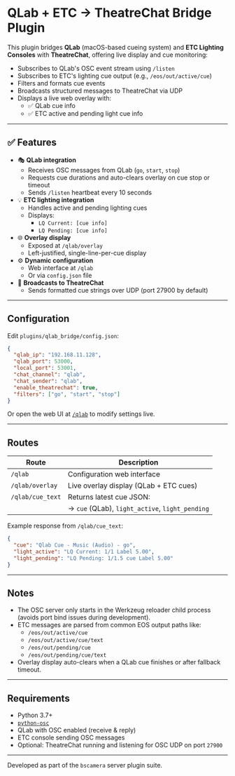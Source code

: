 # QLab + ETC → TheatreChat Bridge Plugin

This plugin bridges **QLab** (macOS-based cueing system) and **ETC Lighting Consoles** with **TheatreChat**, offering live display and cue monitoring:

- Subscribes to QLab's OSC event stream using `/listen`
- Subscribes to ETC's lighting cue output (e.g., `/eos/out/active/cue`)
- Filters and formats cue events
- Broadcasts structured messages to TheatreChat via UDP
- Displays a live web overlay with:
  - ✅ QLab cue info
  - ✅ ETC active and pending light cue info

---

## ✅ Features

- 🎭 **QLab integration**
  - Receives OSC messages from QLab (`go`, `start`, `stop`)
  - Requests cue durations and auto-clears overlay on cue stop or timeout
  - Sends `/listen` heartbeat every 10 seconds
- 💡 **ETC lighting integration**
  - Handles active and pending lighting cues
  - Displays:  
    - `LQ Current: [cue info]`  
    - `LQ Pending: [cue info]`
- 🌐 **Overlay display**
  - Exposed at `/qlab/overlay`
  - Left-justified, single-line-per-cue display
- ⚙️ **Dynamic configuration**
  - Web interface at `/qlab`
  - Or via `config.json` file
- 📡 **Broadcasts to TheatreChat**
  - Sends formatted cue strings over UDP (port 27900 by default)

---

## Configuration

Edit `plugins/qlab_bridge/config.json`:

```json
{
  "qlab_ip": "192.168.11.128",
  "qlab_port": 53000,
  "local_port": 53001,
  "chat_channel": "qlab",
  "chat_sender": "qlab",
  "enable_theatrechat": true,
  "filters": ["go", "start", "stop"]
}
```

Or open the web UI at [`/qlab`](http://localhost:yourport/qlab) to modify settings live.

---

## Routes

| Route                | Description                                 |
|---------------------|---------------------------------------------|
| `/qlab`             | Configuration web interface                 |
| `/qlab/overlay`     | Live overlay display (QLab + ETC cues)      |
| `/qlab/cue_text`    | Returns latest cue JSON:                    |
|                     | → `cue` (QLab), `light_active`, `light_pending` |

Example response from `/qlab/cue_text`:
```json
{
  "cue": "Qlab Cue - Music (Audio) - go",
  "light_active": "LQ Current: 1/1 Label 5.00",
  "light_pending": "LQ Pending: 1/1.5 cue Label 5.00"
}
```

---

## Notes

- The OSC server only starts in the Werkzeug reloader child process (avoids port bind issues during development).
- ETC messages are parsed from common EOS output paths like:
  - `/eos/out/active/cue`
  - `/eos/out/active/cue/text`
  - `/eos/out/pending/cue`
  - `/eos/out/pending/cue/text`
- Overlay display auto-clears when a QLab cue finishes or after fallback timeout.

---

## Requirements

- Python 3.7+
- [`python-osc`](https://pypi.org/project/python-osc/)
- QLab with OSC enabled (receive & reply)
- ETC console sending OSC messages
- Optional: TheatreChat running and listening for OSC UDP on port `27900`

---

Developed as part of the `bscamera` server plugin suite.
